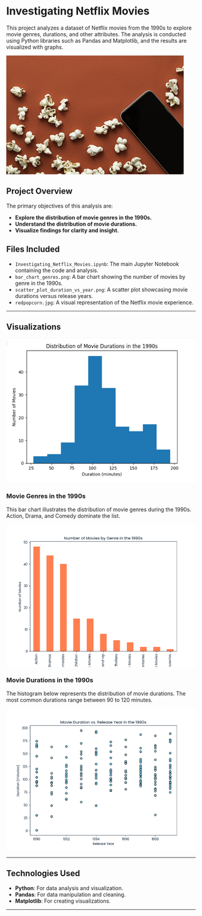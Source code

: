 

# Investigating Netflix Movies

This project analyzes a dataset of Netflix movies from the 1990s to explore movie genres, durations, and other attributes. The analysis is conducted using Python libraries such as Pandas and Matplotlib, and the results are visualized with graphs.

![Netflix Experience](images/redpopcorn.jpg)

## Project Overview

The primary objectives of this analysis are:
- **Explore the distribution of movie genres in the 1990s.**
- **Understand the distribution of movie durations.**
- **Visualize findings for clarity and insight.**

## Files Included
- `Investigating_Netflix_Movies.ipynb`: The main Jupyter Notebook containing the code and analysis.
- `bar_chart_genres.png`: A bar chart showing the number of movies by genre in the 1990s.
- `scatter_plot_duration_vs_year.png`: A scatter plot showcasing movie durations versus release years.
- `redpopcorn.jpg`: A visual representation of the Netflix movie experience.

---

## Visualizations

![Investigating Netflix Movies](images/investigating_netflix_movies.PNG)

### Movie Genres in the 1990s
This bar chart illustrates the distribution of movie genres during the 1990s. Action, Drama, and Comedy dominate the list.

![Bar Chart of Genres](images/bar_chart_genres.png)

### Movie Durations in the 1990s
The histogram below represents the distribution of movie durations. The most common durations range between 90 to 120 minutes.

![Movie Duration Histogram](images/scatter_plot_duration_vs_year.png)


---

## Technologies Used

- **Python**: For data analysis and visualization.
- **Pandas**: For data manipulation and cleaning.
- **Matplotlib**: For creating visualizations.

---



